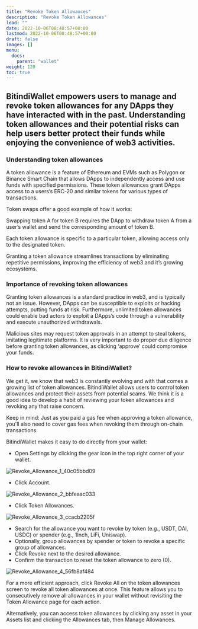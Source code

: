 ```yaml
---
title: "Revoke Token Allowances"
description: "Revoke Token Allowances"
lead: ""
date: 2022-10-06T08:48:57+00:00
lastmod: 2022-10-06T08:48:57+00:00
draft: false
images: []
menu:
  docs:
    parent: "wallet"
weight: 120
toc: true
---
```


## BitindiWallet empowers users to manage and revoke token allowances for any DApps they have interacted with in the past. Understanding token allowances and their potential risks can help users better protect their funds while enjoying the convenience of web3 activities.

### Understanding token allowances

A token allowance is a feature of Ethereum and EVMs such as Polygon or Binance Smart Chain that allows DApps to independently access and use funds with specified permissions. These token allowances grant DApps access to a users’s ERC-20 and similar tokens for various types of transactions.

Token swaps offer a good example of how it works:

Swapping token A for token B requires the DApp to withdraw token A from a user’s wallet and send the corresponding amount of token B.

Each token allowance is specific to a particular token, allowing access only to the designated token.

Granting a token allowance streamlines transactions by eliminating repetitive permissions, improving the efficiency of web3 and it’s growing ecosystems.

### Importance of revoking token allowances

Granting token allowances is a standard practice in web3, and is typically not an issue. However, DApps can be susceptible to exploits or hacking attempts, putting funds at risk. Furthermore, unlimited token allowances could enable bad actors to exploit a DApps’s code through a vulnerability and execute unauthorized withdrawals.

Malicious sites may request token approvals in an attempt to steal tokens, imitating legitimate platforms. It is very important to do proper due diligence before granting token allowances, as clicking ‘approve’ could compromise your funds.

### How to revoke allowances in BitindiWallet?

We get it, we know that web3 is constantly evolving and with that comes a growing list of token allowances. BitindiWallet allows users to control token allowances and protect their assets from potential scams. We think it is a good idea to develop a habit of reviewing your token allowances and revoking any that raise concern.

Keep in mind: Just as you paid a gas fee when approving a token allowance, you'll also need to cover gas fees when revoking them through on-chain transactions.

BitindiWallet makes it easy to do directly from your wallet:

- Open Settings by clicking the gear icon in the top right corner of your wallet.

![Revoke_Allowance_1_40c05bbd09](https://github.com/bitindi/docs/assets/119077822/604a73cc-1556-40e6-9be7-6003ca5798bb)

- Click Account.

![Revoke_Allowance_2_bbfeaac033](https://github.com/bitindi/docs/assets/119077822/2bda24b1-69cb-46b9-8b67-1caf83645ca7)

- Click Token Allowances.

![Revoke_Allowance_3_ccacb2205f](https://github.com/bitindi/docs/assets/119077822/8e89827f-c336-4cee-a851-0cd94ebba12c)

- Search for the allowance you want to revoke by token (e.g., USDT, DAI, USDC) or spender (e.g., 1Inch, LiFi, Uniswap).
- Optionally, group allowances by spender or token to revoke a specific group of allowances.
- Click Revoke next to the desired allowance.
- Confirm the transaction to reset the token allowance to zero (0).

![Revoke_Allowance_4_56fb8af484](https://github.com/bitindi/docs/assets/119077822/3dbe570d-c5fd-43ff-bb63-7e4bce7b7a5f)

For a more efficient approach, click Revoke All on the token allowances screen to revoke all token allowances at once. This feature allows you to consecutively remove all allowances in your wallet without revisiting the Token Allowance page for each action.

Alternatively, you can access token allowances by clicking any asset in your Assets list and clicking the Allowances tab, then Manage Allowances.



